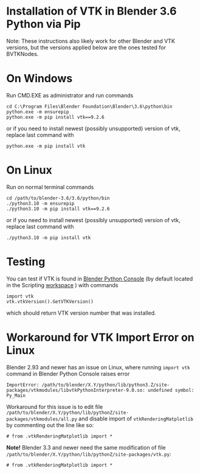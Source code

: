# Installation of VTK in Blender 3.6 Python via Pip

Note: These instructions also likely work for other Blender and VTK
versions, but the versions applied below are the ones tested for
BVTKNodes.

# On Windows

Run CMD.EXE as administrator and run commands
```
cd C:\Program Files\Blender Foundation\Blender\3.6\python\bin
python.exe -m ensurepip
python.exe -m pip install vtk==9.2.6
```
or if you need to install newest (possibly unsupported) version of vtk, replace last command with
```
python.exe -m pip install vtk
```

# On Linux

Run on normal terminal commands
```
cd /path/to/blender-3.6/3.6/python/bin
./python3.10 -m ensurepip
./python3.10 -m pip install vtk==9.2.6
```
or if you need to install newest (possibly unsupported) version of vtk, replace last command with
```
./python3.10 -m pip install vtk
```

# Testing

You can test if VTK is found in 
[Blender Python Console](https://docs.blender.org/manual/en/latest/editors/python_console.html)
(by default located in the Scripting 
[workspace](https://docs.blender.org/manual/en/latest/interface/window_system/workspaces.html)
) with commands

```
import vtk
vtk.vtkVersion().GetVTKVersion()
```

which should return VTK version number that was installed.


# Workaround for VTK Import Error on Linux

Blender 2.93 and newer has an issue on Linux, where running `import vtk` command in Blender Python Console raises error

```
ImportError: /path/to/blender/X.Y/python/lib/python3.Z/site-packages/vtkmodules/libvtkPythonInterpreter-9.0.so: undefined symbol: Py_Main
```

Workaround for this issue is to edit file
`/path/to/blender/X.Y/python/lib/pythonZ/site-packages/vtkmodules/all.py`
and disable import of `vtkRenderingMatplotlib` by commenting out the line like so:

```
# from .vtkRenderingMatplotlib import *
```

**Note!** Blender 3.3 and newer need the same modification of file
`/path/to/blender/X.Y/python/lib/pythonZ/site-packages/vtk.py`:

```
# from .vtkRenderingMatplotlib import *
```
